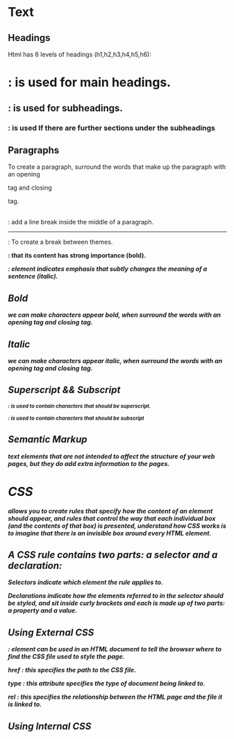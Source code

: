 
# Text

## Headings

Html has 6 levels of headings (h1,h2,h3,h4,h5,h6):

<h1> : is used for main headings.
  
<h2> : is used for subheadings. 
  
<h3> : is used If there are further sections under the subheadings
  
## Paragraphs

To create a paragraph, surround the words that make up the paragraph with an opening
<p> tag and closing </p> tag.

<br /> : add a line break inside the middle of a paragraph.

<hr /> : To create a break between themes.

<strong> : that its content has strong importance (bold).
  
<em> : element indicates emphasis that subtly changes the meaning of a sentence (italic).
  
## Bold

we can make characters appear bold, when surround the words with an opening
<b> tag and closing </b> tag.

## Italic

we can make characters appear italic, when surround the words with an opening
<i> tag and closing </i> tag.

## Superscript && Subscript

<sup> : is used to contain characters that should be superscript.

<sub> : is used to contain characters that should be subscript

## Semantic Markup

text elements that are not intended to affect the structure of your web pages, but they do add extra information to the pages.

# CSS

allows you to create rules that specify how the content of an element should appear, and rules that control the way that each individual box (and the contents of that box) is presented, understand how CSS works is to imagine that there is an invisible box around every HTML element.

## A CSS rule contains two parts: a selector and a declaration:

Selectors indicate which element the rule applies to.

Declarations indicate how the elements referred to in the selector should be styled, and sit inside curly brackets and each is made up of two parts: a property and a value.

## Using External CSS 

<link> : element can be used in an HTML document to tell the browser where to find the CSS file used to style the page.

href : this specifies the path to the CSS file.

type : this attribute specifies the type of document being linked to.

rel : this specifies the relationship between the HTML page and the file it is linked to.

## Using Internal CSS 

<style> : include CSS rules within an HTML page by placing them inside it.
  


